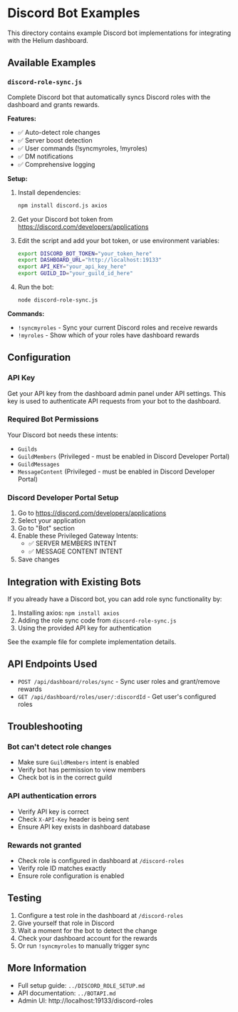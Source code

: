 # Discord Bot Examples

This directory contains example Discord bot implementations for integrating with the Helium dashboard.

## Available Examples

### `discord-role-sync.js`

Complete Discord bot that automatically syncs Discord roles with the dashboard and grants rewards.

**Features:**
- ✅ Auto-detect role changes
- ✅ Server boost detection
- ✅ User commands (!syncmyroles, !myroles)
- ✅ DM notifications
- ✅ Comprehensive logging

**Setup:**

1. Install dependencies:
   ```bash
   npm install discord.js axios
   ```

2. Get your Discord bot token from https://discord.com/developers/applications

3. Edit the script and add your bot token, or use environment variables:
   ```bash
   export DISCORD_BOT_TOKEN="your_token_here"
   export DASHBOARD_URL="http://localhost:19133"
   export API_KEY="your_api_key_here"
   export GUILD_ID="your_guild_id_here"
   ```

4. Run the bot:
   ```bash
   node discord-role-sync.js
   ```

**Commands:**
- `!syncmyroles` - Sync your current Discord roles and receive rewards
- `!myroles` - Show which of your roles have dashboard rewards

## Configuration

### API Key

Get your API key from the dashboard admin panel under API settings. This key is used to authenticate API requests from your bot to the dashboard.

### Required Bot Permissions

Your Discord bot needs these intents:
- `Guilds`
- `GuildMembers` (Privileged - must be enabled in Discord Developer Portal)
- `GuildMessages`
- `MessageContent` (Privileged - must be enabled in Discord Developer Portal)

### Discord Developer Portal Setup

1. Go to https://discord.com/developers/applications
2. Select your application
3. Go to "Bot" section
4. Enable these Privileged Gateway Intents:
   - ✅ SERVER MEMBERS INTENT
   - ✅ MESSAGE CONTENT INTENT
5. Save changes

## Integration with Existing Bots

If you already have a Discord bot, you can add role sync functionality by:

1. Installing axios: `npm install axios`
2. Adding the role sync code from `discord-role-sync.js`
3. Using the provided API key for authentication

See the example file for complete implementation details.

## API Endpoints Used

- `POST /api/dashboard/roles/sync` - Sync user roles and grant/remove rewards
- `GET /api/dashboard/roles/user/:discordId` - Get user's configured roles

## Troubleshooting

### Bot can't detect role changes
- Make sure `GuildMembers` intent is enabled
- Verify bot has permission to view members
- Check bot is in the correct guild

### API authentication errors
- Verify API key is correct
- Check `X-API-Key` header is being sent
- Ensure API key exists in dashboard database

### Rewards not granted
- Check role is configured in dashboard at `/discord-roles`
- Verify role ID matches exactly
- Ensure role configuration is enabled

## Testing

1. Configure a test role in the dashboard at `/discord-roles`
2. Give yourself that role in Discord
3. Wait a moment for the bot to detect the change
4. Check your dashboard account for the rewards
5. Or run `!syncmyroles` to manually trigger sync

## More Information

- Full setup guide: `../DISCORD_ROLE_SETUP.md`
- API documentation: `../BOTAPI.md`
- Admin UI: http://localhost:19133/discord-roles
